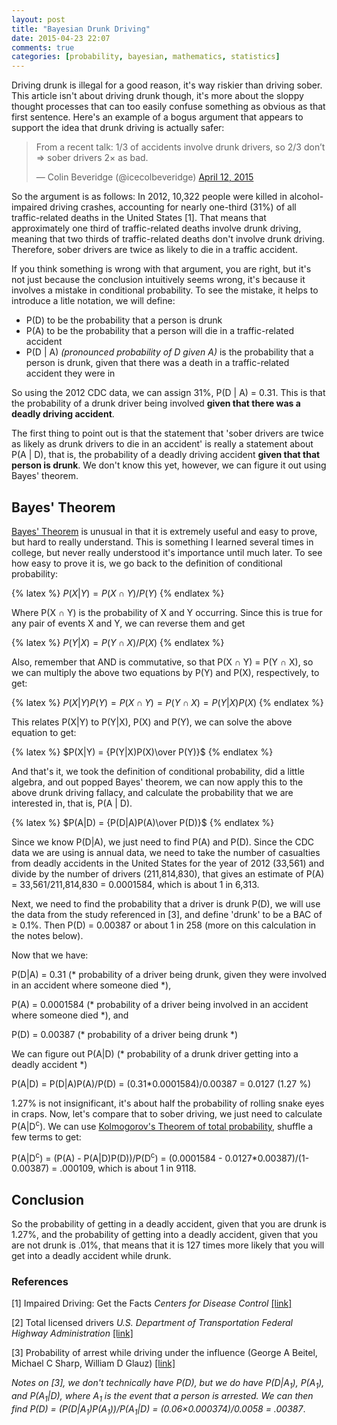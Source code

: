 ```yaml
---
layout: post
title: "Bayesian Drunk Driving"
date: 2015-04-23 22:07
comments: true
categories: [probability, bayesian, mathematics, statistics]
---
```


Driving drunk is illegal for a good reason, it's way riskier than driving sober. This article isn't about driving drunk 
though, it's more about the sloppy thought processes that can too easily confuse something as obvious as that first 
sentence. Here's an example of a bogus argument that appears to support the idea that drunk driving is actually safer:

<blockquote class="twitter-tweet" lang="en">
<p>From a recent talk: 1/3 of accidents involve drunk drivers, so 2/3 don’t =&gt; sober drivers 2× as bad.</p>
&mdash; Colin Beveridge (@icecolbeveridge)
<a href="https://twitter.com/icecolbeveridge/status/587317304335147008">April 12, 2015</a>
</blockquote>
<script async src="//platform.twitter.com/widgets.js" charset="utf-8"></script>

So the argument is as follows: In 2012, 10,322 people were killed in alcohol-impaired driving crashes,
accounting for nearly one-third (31%) of all traffic-related deaths in the United States [1].
That means that approximately one third of traffic-related deaths involve drunk driving, meaning that 
two thirds of traffic-related deaths don't involve drunk driving. Therefore, sober drivers are twice as
likely to die in a traffic accident.

If you think something is wrong with that argument, you are right, but it's not just because the conclusion 
intuitively seems wrong, it's because it involves a mistake in conditional probability. To see the mistake, 
it helps to introduce a litle notation, we will define:

 - P(D) to be the probability that a person is drunk
 - P(A) to be the probability that a person will die in a traffic-related accident 
 - P(D | A) _(pronounced probability of D given A)_ is the probability that a person is drunk, given that 
   there was a death in a traffic-related accident they were in

So using the 2012 CDC data, we can assign 31%, P(D | A) = 0.31. This is that the probability of a drunk 
driver being involved __given that there was a deadly driving accident__.

The first thing to point out is that the statement that 'sober drivers are twice as likely as drunk drivers 
to die in an accident' is really a statement about P(A | D), that is, the probability of a deadly driving 
accident __given that that person is drunk__. We don't know this yet, however, we can figure it out using 
Bayes' theorem.

## Bayes' Theorem

[Bayes' Theorem](https://en.wikipedia.org/wiki/Bayes%27_theorem) is unusual in that it is extremely useful 
and easy to prove, but hard to really understand.
This is something I learned several times in college, but never really understood it's importance until much 
later. To see how easy to prove it is, we go back to the definition of conditional probability:

{% latex %}
$P(X|Y) = P(X \cap Y)/P(Y)$
{% endlatex %}

Where P(X &cap; Y) is the probability of X and Y occurring. Since this is true for any pair of events X and Y, 
we can reverse them and get

{% latex %}
$P(Y|X) = P(Y \cap X)/P(X)$
{% endlatex %}

Also, remember that AND is commutative, so that P(X &cap; Y) = P(Y &cap; X), so we can multiply the above two 
equations by P(Y) and P(X), respectively, to get:


{% latex %}
$P(X|Y)P(Y) = P(X \cap Y) = P(Y \cap X) = P(Y|X)P(X)$
{% endlatex %}

This relates P(X|Y) to P(Y|X), P(X) and P(Y), we can solve the above equation to get:

{% latex %}
$P(X|Y) = {P(Y|X)P(X)\over P(Y)}$
{% endlatex %}

And that's it, we took the definition of conditional probability, did a little algebra, and out popped Bayes' 
theorem, we can now apply this to the above drunk driving fallacy, and calculate the probability that we are 
interested in, that is, P(A | D).

{% latex %}
$P(A|D) = {P(D|A)P(A)\over P(D)}$
{% endlatex %}

Since we know P(D|A), we just need to find P(A) and P(D). Since the CDC data we are using is annual data,
we need to take the number of casualties from deadly accidents in the United States for the year of 2012 (33,561)
and divide by the number of drivers (211,814,830), that gives an estimate of P(A) = 33,561/211,814,830 = 
0.0001584, which is about 1 in 6,313.

Next, we need to find the probability that a driver is drunk P(D), we will use the data from the study 
referenced in [3], and define 'drunk' to be a BAC of &geq; 0.1%. Then P(D) = 0.00387 or about 1 in 258 (more 
on this calculation in the notes below).

Now that we have:
   
   P(D|A) = 0.31 (* probability of a driver being drunk, given they were involved in an accident where someone died *),

   P(A) = 0.0001584 (* probability of a driver being involved in an accident where someone died *), and

   P(D) = 0.00387 (* probability of a driver being drunk *)

We can figure out P(A|D) (* probability of a drunk driver getting into a deadly accident *)

P(A|D) = P(D|A)P(A)/P(D) = (0.31*0.0001584)/0.00387 = 0.0127 (1.27 %)

1.27% is not insignificant, it's about half the probability of rolling snake eyes in craps.
Now, let's compare that to sober driving, we just need to calculate P(A|D<sup>c</sup>). We can use [Kolmogorov's 
Theorem of total probability](https://en.wikipedia.org/wiki/Law_of_total_probability), shuffle a few terms to 
get:

P(A|D<sup>c</sup>) = (P(A) - P(A|D)P(D))/P(D<sup>c</sup>) = (0.0001584 - 0.0127*0.00387)/(1-0.00387) = .000109, 
which is about 1 in 9118.

## Conclusion

So the probability of getting in a deadly accident, given that you are drunk is 1.27%, and the probability of getting into 
a deadly accident, given that you are not drunk is .01%, that means that it is 127 times more likely that you will get into 
a deadly accident while drunk.


### References

[1] Impaired Driving: Get the Facts *Centers for Disease Control*
<a href="http://www.cdc.gov/Motorvehiclesafety/impaired_driving/impaired-drv_factsheet.html">
[link]
</a>

[2] Total licensed drivers *U.S. Department of Transportation Federal Highway Administration*
<a href="http://www.fhwa.dot.gov/policyinformation/statistics/2012/dl22.cfma">
[link]
</a>

[3] Probability of arrest while driving under the influence (George A Beitel, Michael C Sharp, William D Glauz)
<a href="http://www.ncbi.nlm.nih.gov/pmc/articles/PMC1730617/pdf/v006p00158.pdf">
[link]
</a>

*Notes on [3], we don't technically have P(D), but we do have P(D|A<sub>1</sub>), P(A<sub>1</sub>), 
and P(A<sub>1</sub>|D), where A<sub>1</sub> is the event that a person is arrested. We can then find
P(D) = (P(D|A<sub>1</sub>)P(A<sub>1</sub>))/P(A<sub>1</sub>|D) = (0.06&times;0.000374)/0.0058 = 
.00387*.
